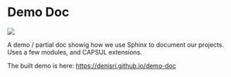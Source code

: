 # Demo Doc

[![](https://travis-ci.com/denisri/demo-doc.svg?branch=master)](https://travis-ci.com/denisri/demo-doc)

A demo / partial doc showig how we use Sphinx to document our projects. Uses a few modules, and CAPSUL extensions.

The built demo is here: https://denisri.github.io/demo-doc

